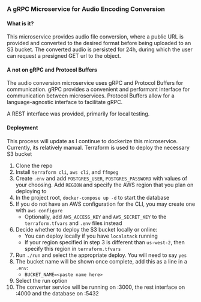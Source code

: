 ### A gRPC Microservice for Audio Encoding Conversion

#### What is it? 
This microservice provides audio file conversion, where a public URL is provided
and converted to the desired format before being uploaded to an S3 bucket. The converted audio
is persisted for 24h, during which the user can request a presigned GET url 
to the object.

#### A not on gRPC and Protocol Buffers
The audio conversion microservice uses gRPC and Protocol Buffers for communication.
gRPC provides a convenient and performant interface for communication between microservices.
Protocol Buffers allow for a language-agnostic interface to facilitate gRPC.

A REST interface was provided, primarily for local testing.

#### Deployment
This process will update as I continue to dockerize this microservice. Currently, its relatively manual.
Terraform is used to deploy the necessary S3 bucket

1. Clone the repo 
2. Install `terraform cli`, `aws cli`, and `ffmpeg`
3. Create `.env` and add `POSTGRES_USER`, `POSTGRES_PASSWORD` with values of your choosing. Add `REGION` and specify the AWS region that you plan on deploying to
4. In the project root, `docker-compose up -d` to start the database
5. If you do not have an AWS configuration for the CLI, you may create one with `aws configure`
    - Optionally, add `AWS_ACCESS_KEY` and `AWS_SECRET_KEY` to the `terraform.tfvars` and `.env` files instead
6. Decide whether to deploy the S3 bucket locally or online: 
    - You can deploy locally if you have `localstack` running
    - If your region specified in step 3 is different than `us-west-2`, then specify this region in `terraform.tfvars`
7. Run `./run` and select the appropriate deploy. You will need to say `yes`
8. The bucket name will be shown once complete, add this as a line in a `.env`:
    - `BUCKET_NAME=<paste name here>`
9. Select the run option
10. The converter service will be running on :3000, the rest interface on :4000 and the database
on :5432
